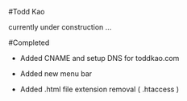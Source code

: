#Todd Kao

[logo]: https://graph.facebook.com/1078520008/picture?type=large

currently under construction ...

#Completed

* Added CNAME and setup DNS for toddkao.com

* Added new menu bar 

* Added .html file extension removal ( .htaccess ) 

